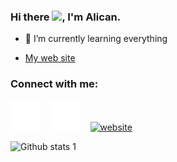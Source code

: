 ### Hi there <a href="https://www.gautamkrishnar.com/"><img src="https://media.giphy.com/media/hvRJCLFzcasrR4ia7z/giphy.gif" width="5%"></a>, I'm Alican.

- 🌱 I’m currently learning everything 
  
- [My web site](https://alican.infinityfreeapp.com)

### Connect with me:
[![website](./img/linkedin-dark.svg)](https://tr.linkedin.com/in/alican-bayraktar)
&nbsp;&nbsp;
[![website](./img/instagram-dark.svg)](https://www.instagram.com/alicanb.11/)
&nbsp;&nbsp;
[![website](./img/ab-logo.ico)](https://www.alican.infinityfreeapp.com)


![Github stats 1](https://github-readme-stats.vercel.app/api?username=Vlicvn&show_icons=true&theme=gradient) 




